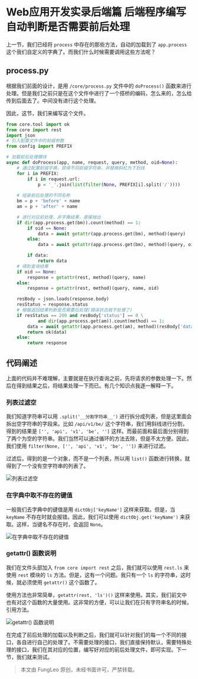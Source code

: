 # Web应用开发实录后端篇 后端程序编写 自动判断是否需要前后处理

上一节，我们已经将 `process` 中存在的那些方法，自动的加载到了 `app.process` 这个我们自定义的字典了。而我们什么时候需要调用这些方法呢？

## process.py 

根据我们前面的设计，是用 `/core/process.py` 文件中的 `doProcess()` 函数来进行处理。但是我们之前只是在这个文件中进行了一个搭桥的编码，怎么来的，怎么给传到后面去了。中间没有进行这个处理。

因此，这节，我们来编写这个文件。

```python
from core.tool import ok
from core import rest
import json
# 引入配置文件中的前缀参数
from config import PREFIX

# 加载前后处理模块
async def doProcess(app, name, request, query, method, oid=None):
    # 通过配置前缀字典，获得不同前缀字符串，并替换斜杠为下划线
    for i in PREFIX:
        if i in request.url:
            p = '_'.join(list(filter(None, PREFIX[i].split('/'))))
    
    # 组装前后处理的不同名称
    bm = p + 'before' + name
    am = p + 'after' + name

    # 进行对应前处理，非字典结果，直接抛出
    if dir(app.process.get(bm)).count(method) == 1:
        if oid == None:
            data = await getattr(app.process.get(bm), method)(query)
        else:
            data = await getattr(app.process.get(bm), method)(query, oid)

        if data:
            return data
    # 得到查询结果
    if oid == None:
        response = getattr(rest, method)(query, name)
    else:
        response = getattr(rest, method)(query, name, oid)

    resBody = json.loads(response.body)
    resStatus = response.status
    # 根据返回结果判断是否需要后处理(错误状态就不处理了)
    if resStatus == 200 and resBody['status'] == 0 \
            and dir(app.process.get(am)).count(method) == 1:
        data = await getattr(app.process.get(am), method)(resBody['data'])
        return ok(data)
    else:
        return response
```

## 代码阐述

上面的代码并不难理解，主要就是在执行查询之前，先将请求的参数处理一下。然后在得到结果之后，将结果处理一下而已。有几个知识点我逐一解释一下。

### 列表过滤空

我们知道字符串可以用 `.split('__分割字符串__')` 进行拆分成列表，但是这里面会拆出空字符串的字段来。比如 `/api/v1/be/` 这个字符串，我们用斜线进行分割，得到的结果是 `['', 'api', 'v1', 'be', '']` 这样。而最前面和最后面分别得到了两个为空的字符串。我们当然可以通过循环的方法去除，但是不太方便。因此，我们使用 `filter(None, ['', 'api', 'v1', 'be', ''])` 来进行过滤。

过滤后，得到的是一个对象，而不是一个列表，所以用 `list()` 函数进行转换，就得到了一个没有空字符串的列表了。

![列表过滤空](https://raw.githubusercontent.com/fengcms/articles/master/image/5b/7beb88b178c4cd2a276a2e4d167a17.jpg)

### 在字典中取不存在的键值

一般我们去字典中的键值是用 `dictObj['keyName']` 这样来获取。但是，当 `keyName` 不存在时就会报错。因此，我们可以使用 `dictObj.get('keyName')` 来获取。这样，当键名不存在时，会返回 `None`。

![在字典中取不存在的键值](https://raw.githubusercontent.com/fengcms/articles/master/image/d1/dada40584725a665df2e16a18bd820.jpg)

### getattr() 函数说明

我们在文件头部加入 `from core import rest` 之后，我们就可以使用 `rest.ls` 来使用 `rest` 模块的 `ls` 方法。但是，这有一个问题。我只有一个 `ls` 的字符串，这时候，就必须使用 `getattr()` 这个函数了。

使用方法也非常简单，`getattr(rest, 'ls')()` 这样来使用。其实，我们前文中也有对这个函数的大量使用。这非常的方便，可以让我们在只有字符串名的时候，引用方法。

![getattr() 函数说明](https://raw.githubusercontent.com/fengcms/articles/master/image/7b/fb1a4344ee8c656313c010771bfa3b.jpg)


在完成了前后处理的加载以及判断之后，我们就可以针对我们的每一个不同的接口，各自进行自己的处理了。不需要处理的接口，我们直接保持默认，需要特殊处理的接口，我们在其对应的位置，编写好对应的前后处理文件，即可实现。下一节，我们就来测试。

> 本文由 FungLeo 原创，未经书面许可，严禁转载。


